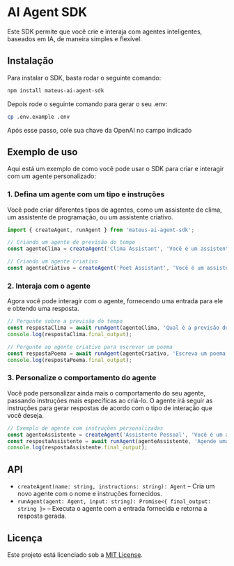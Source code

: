 
# AI Agent SDK

Este SDK permite que você crie e interaja com agentes inteligentes, baseados em IA, de maneira simples e flexível.

## Instalação

Para instalar o SDK, basta rodar o seguinte comando:

```bash
npm install mateus-ai-agent-sdk
```

Depois rode o seguinte comando para gerar o seu .env:

```bash
cp .env.example .env
```

Após esse passo, cole sua chave da OpenAI no campo indicado

## Exemplo de uso

Aqui está um exemplo de como você pode usar o SDK para criar e interagir com um agente personalizado:

### 1. Defina um agente com um tipo e instruções

Você pode criar diferentes tipos de agentes, como um assistente de clima, um assistente de programação, ou um assistente criativo.

```typescript
import { createAgent, runAgent } from 'mateus-ai-agent-sdk';

// Criando um agente de previsão do tempo
const agenteClima = createAgent('Clima Assistant', 'Você é um assistente de previsão do tempo.');

// Criando um agente criativo
const agenteCriativo = createAgent('Poet Assistant', 'Você é um assistente criativo especializado em escrever poesias.');
```

### 2. Interaja com o agente

Agora você pode interagir com o agente, fornecendo uma entrada para ele e obtendo uma resposta.

```typescript
// Pergunte sobre a previsão do tempo
const respostaClima = await runAgent(agenteClima, 'Qual é a previsão do tempo para hoje?');
console.log(respostaClima.final_output);

// Pergunte ao agente criativo para escrever um poema
const respostaPoema = await runAgent(agenteCriativo, 'Escreva um poema sobre a programação.');
console.log(respostaPoema.final_output);
```

### 3. Personalize o comportamento do agente

Você pode personalizar ainda mais o comportamento do seu agente, passando instruções mais específicas ao criá-lo. O agente irá seguir as instruções para gerar respostas de acordo com o tipo de interação que você deseja.

```typescript
// Exemplo de agente com instruções personalizadas
const agenteAssistente = createAgent('Assistente Pessoal', 'Você é um assistente pessoal que ajuda com tarefas diárias e organiza compromissos.');
const respostaAssistente = await runAgent(agenteAssistente, 'Agende uma reunião para amanhã às 10h.');
console.log(respostaAssistente.final_output);
```

## API

- `createAgent(name: string, instructions: string): Agent` – Cria um novo agente com o nome e instruções fornecidos.
- `runAgent(agent: Agent, input: string): Promise<{ final_output: string }>` – Executa o agente com a entrada fornecida e retorna a resposta gerada.

## Licença

Este projeto está licenciado sob a [MIT License](LICENSE).
